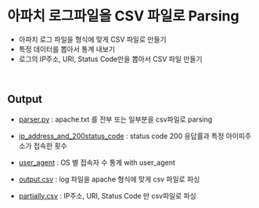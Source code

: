 # 아파치 로그파일을 CSV 파일로 Parsing

- 아파치 로그 파일을 형식에 맞게 CSV 파일로 만들기
- 특정 데이터를 뽑아서 통계 내보기
- 로그의 IP주소, URI, Status Code만을 뽑아서 CSV 파일 만들기

<br>

## Output

- [parser.py](https://github.com/kdh92417/TIL/blob/master/algorithm/try_implementing_with_python/parsing_log/parser.py) : apache.txt 를 전부 또는 일부분을 csv파일로 parsing
- [ip_address_and_200status_code](https://github.com/kdh92417/TIL/blob/master/algorithm/try_implementing_with_python/parsing_log/ip_address_and_200status_code.png) : status code 200 응답률과 특정 아이피주소가 접속한 횟수
- [user_agent](https://github.com/kdh92417/TIL/blob/master/algorithm/try_implementing_with_python/parsing_log/user_agent.py) : OS 별 접속자 수 통계 with user_agent

- [output.csv](https://github.com/kdh92417/TIL/blob/master/algorithm/try_implementing_with_python/parsing_log/output.csv) : log 파일을 apache 형식에 맞게 csv 파일로 파싱
- [partially.csv](https://github.com/kdh92417/TIL/blob/master/algorithm/try_implementing_with_python/parsing_log/partially.csv) : IP주소, URI, Status Code 만 csv파일로 파싱
